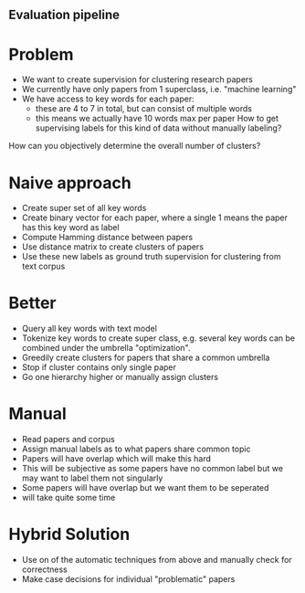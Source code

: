 Evaluation pipeline
---
# Problem
- We want to create supervision for clustering research papers
- We currently have only papers from 1 superclass, i.e. "machine learning"
- We have access to key words for each paper:
    - these are 4 to 7 in total, but can consist of multiple words
    - this means we actually have 10 words max per paper
How to get supervising labels for this kind of data without manually labeling?

How can you objectively determine the overall number of clusters?

# Naive approach
- Create super set of all key words
- Create binary vector for each paper, where a single 1 means the paper has this key word as label
- Compute Hamming distance between papers
- Use distance matrix to create clusters of papers
- Use these new labels as ground truth supervision for clustering from text corpus

# Better
- Query all key words with text model
- Tokenize key words to create super class, e.g. several key words can be combined
under the umbrella "optimization".
- Greedily create clusters for papers that share a common umbrella
- Stop if cluster contains only single paper
- Go one hierarchy higher or manually assign clusters

# Manual 
- Read papers and corpus
- Assign manual labels as to what papers share common topic
- Papers will have overlap which will make this hard
- This will be subjective as some papers have no common label but we may want to label them not singularly
- Some papers will have overlap but we want them to be seperated
- will take quite some time


# Hybrid Solution
- Use on of the automatic techniques from above and manually check for correctness
- Make case decisions for individual "problematic" papers

